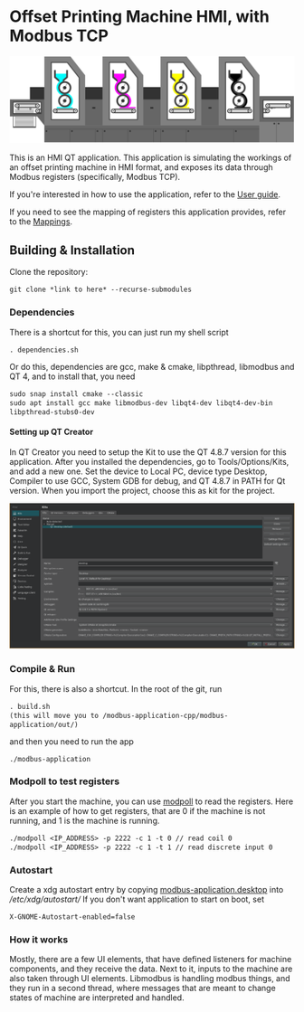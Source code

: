 # Offset Printing Machine HMI, with Modbus TCP

![](user-guide/img/Offset.svg)

This is an HMI QT application. This application is simulating the workings of an offset printing machine in HMI format,
and exposes its data through Modbus registers (specifically, Modbus TCP).

If you're interested in how to use the application, 
refer to the [User guide](user-guide/USERGUIDE.md).

If you need to see the mapping of registers this application provides,
refer to the [Mappings](MAPPINGS.md). 

## Building & Installation

Clone the repository:
```
git clone *link to here* --recurse-submodules
```

### Dependencies
There is a shortcut for this, you can just run my shell script
```
. dependencies.sh
```

Or do this,
dependencies are gcc, make & cmake, libpthread, libmodbus and QT 4, and to install that, you need
```
sudo snap install cmake --classic
sudo apt install gcc make libmodbus-dev libqt4-dev libqt4-dev-bin libpthread-stubs0-dev
```

#### Setting up QT Creator
In QT Creator you need to setup the Kit to use the QT 4.8.7 version for this application.
After you installed the dependencies, go to Tools/Options/Kits, and add a new one. Set the device 
to Local PC, device type Desktop, Compiler to use GCC, System GDB for debug, and QT 4.8.7 in PATH for Qt version.
When you import the project, choose this as kit for the project.

![](user-guide/img/kit.png)

### Compile & Run

For this, there is also a shortcut. In the root of the git, run
```
. build.sh
(this will move you to /modbus-application-cpp/modbus-application/out/)
```

and then you need to run the app
```
./modbus-application
```

### Modpoll to test registers

After you start the machine, you can use [modpoll](https://www.modbusdriver.com/modpoll.html) to read the registers.
Here is an example of how to get registers, that are 0 if the machine is not running, and 1 is the machine is running. 

```
./modpoll <IP_ADDRESS> -p 2222 -c 1 -t 0 // read coil 0
./modpoll <IP_ADDRESS> -p 2222 -c 1 -t 1 // read discrete input 0
```

### Autostart

Create a xdg autostart entry by copying [modbus-application.desktop](modbus-application.desktop) into */etc/xdg/autostart/*
If you don't want application to start on boot, set
```
X-GNOME-Autostart-enabled=false
```

### How it works

Mostly, there are a few UI elements, that have defined listeners for machine components,
and they receive the data. Next to it, inputs to the machine are also taken through UI 
elements. Libmodbus is handling modbus things, and they run in a second thread,
where messages that are meant to change states of machine are interpreted and handled.
